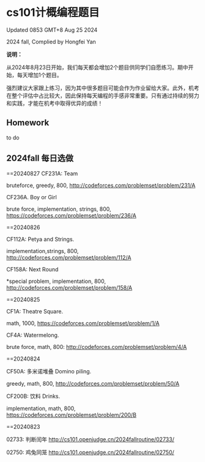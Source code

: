 # cs101计概编程题目

Updated 0853 GMT+8 Aug 25 2024

2024 fall, Complied by Hongfei Yan



**说明：**

从2024年8月23日开始，我们每天都会增加2个题目供同学们自愿练习。期中开始，每天增加1个题目。

强烈建议大家跟上练习，因为其中很多题目可能会作为作业留给大家。此外，机考在整个评估中占比较大，因此保持每天编程的手感非常重要。只有通过持续的努力和实践，才能在机考中取得优异的成绩！



## Homework

to do



## 2024fall 每日选做

<!-- ### ==2024/08/31 -->

==20240827
CF231A: Team

bruteforce, greedy, 800, http://codeforces.com/problemset/problem/231/A

CF236A. Boy or Girl

brute force, implementation, strings, 800, https://codeforces.com/problemset/problem/236/A


==20240826

CF112A: Petya and Strings.

implementation,strings, 800, http://codeforces.com/problemset/problem/112/A

CF158A: Next Round

*special problem, implementation, 800, http://codeforces.com/problemset/problem/158/A


==20240825

CF1A: Theatre Square.

math, 1000, https://codeforces.com/problemset/problem/1/A

CF4A: Watermelong.

brute force, math, 800: http://codeforces.com/problemset/problem/4/A


==20240824

CF50A: 多米诺堆叠 Domino piling.

greedy, math, 800, http://codeforces.com/problemset/problem/50/A

CF200B: 饮料 Drinks.

implementation, math, 800, https://codeforces.com/problemset/problem/200/B



==20240823

02733: 判断闰年
http://cs101.openjudge.cn/2024fallroutine/02733/

02750: 鸡兔同笼
http://cs101.openjudge.cn/2024fallroutine/02750/
